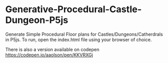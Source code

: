 # Generative-Procedural-Castle-Dungeon-P5js
Generate Simple Procedural Floor plans for Castles/Dungeons/Catherdrals in P5js.
To run, open the index.html file using your browser of choice.

There is also a version available on codepen https://codepen.io/aaolson/pen/KKVRXGj

